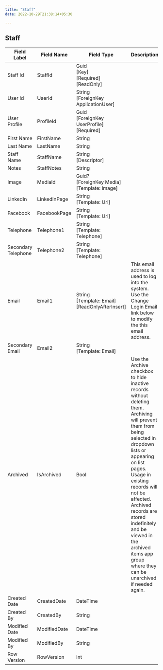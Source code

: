 ```yaml
---
title: "Staff"
date: 2022-10-29T21:38:14+05:30

---
```


## Staff
| Field Label | Field Name | Field Type | Description |  
| ---- | ---- | ---- | ---- |  
| Staff Id | StaffId | Guid<br/>  [Key]<br/>  [Required]<br/>  [ReadOnly] |  |  
| User Id | UserId | String<br/>  [ForeignKey ApplicationUser] |  |  
| User Profile | ProfileId | Guid<br/>  [ForeignKey UserProfile]<br/>  [Required] |  |  
| First Name | FirstName | String |  |  
| Last Name | LastName | String |  |  
| Staff Name | StaffName | String<br/>  [Descriptor] |  |  
| Notes | StaffNotes | String |  |  
| Image | MediaId | Guid?<br/>  [ForeignKey Media]<br/>  [Template: Image] |  |  
| LinkedIn | LinkedInPage | String<br/>  [Template: Url] |  |  
| Facebook | FacebookPage | String<br/>  [Template: Url] |  |  
| Telephone | Telephone1 | String<br/>  [Template: Telephone] |  |  
| Secondary Telephone | Telephone2 | String<br/>  [Template: Telephone] |  |  
| Email | Email1 | String<br/>  [Template: Email]<br/>  [ReadOnlyAfterInsert] | This email address is used to log into the system. Use the Change Login Email link below to modify the this email address. |  
| Secondary Email | Email2 | String<br/>  [Template: Email] |  |  
| Archived | IsArchived | Bool | Use the Archive checkbox to hide inactive records without deleting them. Archiving will prevent them from being selected in dropdown lists or appearing on list pages. Usage in existing records will not be affected. Archived records are stored indefinitely and be viewed in the archived items app group where they can be unarchived if needed again.  |  
| Created Date | CreatedDate | DateTime |  |  
| Created By | CreatedBy | String |  |  
| Modified Date | ModifiedDate | DateTime |  |  
| Modified By | ModifiedBy | String |  |  
| Row Version | RowVersion | Int |  |  
